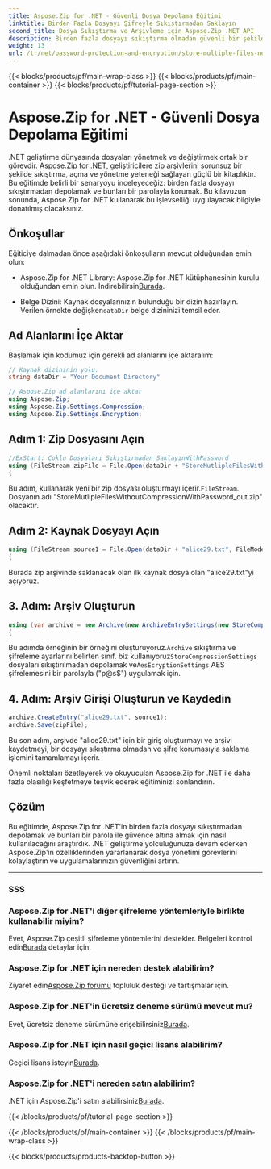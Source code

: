 ```yaml
---
title: Aspose.Zip for .NET - Güvenli Dosya Depolama Eğitimi
linktitle: Birden Fazla Dosyayı Şifreyle Sıkıştırmadan Saklayın
second_title: Dosya Sıkıştırma ve Arşivleme için Aspose.Zip .NET API
description: Birden fazla dosyayı sıkıştırma olmadan güvenli bir şekilde depolamak için Aspose.Zip for .NET'in nasıl kullanılacağını keşfedin. Parola koruması için kolay adımlar. Dosya yönetiminin gücünün kilidini açın!
weight: 13
url: /tr/net/password-protection-and-encryption/store-multiple-files-no-compression-password/
---
```


{{< blocks/products/pf/main-wrap-class >}}
{{< blocks/products/pf/main-container >}}
{{< blocks/products/pf/tutorial-page-section >}}

# Aspose.Zip for .NET - Güvenli Dosya Depolama Eğitimi


.NET geliştirme dünyasında dosyaları yönetmek ve değiştirmek ortak bir görevdir. Aspose.Zip for .NET, geliştiricilere zip arşivlerini sorunsuz bir şekilde sıkıştırma, açma ve yönetme yeteneği sağlayan güçlü bir kitaplıktır. Bu eğitimde belirli bir senaryoyu inceleyeceğiz: birden fazla dosyayı sıkıştırmadan depolamak ve bunları bir parolayla korumak. Bu kılavuzun sonunda, Aspose.Zip for .NET kullanarak bu işlevselliği uygulayacak bilgiyle donatılmış olacaksınız.

## Önkoşullar

Eğiticiye dalmadan önce aşağıdaki önkoşulların mevcut olduğundan emin olun:

-  Aspose.Zip for .NET Library: Aspose.Zip for .NET kütüphanesinin kurulu olduğundan emin olun. İndirebilirsin[Burada](https://releases.aspose.com/zip/net/).

-  Belge Dizini: Kaynak dosyalarınızın bulunduğu bir dizin hazırlayın. Verilen örnekte değişken`dataDir` belge dizininizi temsil eder.

## Ad Alanlarını İçe Aktar

Başlamak için kodumuz için gerekli ad alanlarını içe aktaralım:

```csharp
// Kaynak dizininin yolu.
string dataDir = "Your Document Directory"

// Aspose.Zip ad alanlarını içe aktar
using Aspose.Zip;
using Aspose.Zip.Settings.Compression;
using Aspose.Zip.Settings.Encryption;
```

## Adım 1: Zip Dosyasını Açın

```csharp
//ExStart: Çoklu Dosyaları Sıkıştırmadan SaklayınWithPassword
using (FileStream zipFile = File.Open(dataDir + "StoreMutlipleFilesWithoutCompressionWithPassword_out.zip", FileMode.Create))
{
```

 Bu adım, kullanarak yeni bir zip dosyası oluşturmayı içerir.`FileStream`. Dosyanın adı "StoreMutlipleFilesWithoutCompressionWithPassword_out.zip" olacaktır.

## Adım 2: Kaynak Dosyayı Açın

```csharp
using (FileStream source1 = File.Open(dataDir + "alice29.txt", FileMode.Open, FileAccess.Read))
{
```

Burada zip arşivinde saklanacak olan ilk kaynak dosya olan "alice29.txt"yi açıyoruz.

## 3. Adım: Arşiv Oluşturun

```csharp
using (var archive = new Archive(new ArchiveEntrySettings(new StoreCompressionSettings(), new AesEcryptionSettings("p@s$", EncryptionMethod.AES256))))
{
```

 Bu adımda örneğinin bir örneğini oluşturuyoruz.`Archive` sıkıştırma ve şifreleme ayarlarını belirten sınıf. biz kullanıyoruz`StoreCompressionSettings` dosyaları sıkıştırılmadan depolamak ve`AesEcryptionSettings` AES şifrelemesini bir parolayla ("p@s$") uygulamak için.

## 4. Adım: Arşiv Girişi Oluşturun ve Kaydedin

```csharp
archive.CreateEntry("alice29.txt", source1);
archive.Save(zipFile);
```

Bu son adım, arşivde "alice29.txt" için bir giriş oluşturmayı ve arşivi kaydetmeyi, bir dosyayı sıkıştırma olmadan ve şifre korumasıyla saklama işlemini tamamlamayı içerir.

Önemli noktaları özetleyerek ve okuyucuları Aspose.Zip for .NET ile daha fazla olasılığı keşfetmeye teşvik ederek eğitiminizi sonlandırın.

## Çözüm

Bu eğitimde, Aspose.Zip for .NET'in birden fazla dosyayı sıkıştırmadan depolamak ve bunları bir parola ile güvence altına almak için nasıl kullanılacağını araştırdık. .NET geliştirme yolculuğunuza devam ederken Aspose.Zip'in özelliklerinden yararlanarak dosya yönetimi görevlerini kolaylaştırın ve uygulamalarınızın güvenliğini artırın.

---

### SSS

### Aspose.Zip for .NET'i diğer şifreleme yöntemleriyle birlikte kullanabilir miyim?
 Evet, Aspose.Zip çeşitli şifreleme yöntemlerini destekler. Belgeleri kontrol edin[Burada](https://reference.aspose.com/zip/net/) detaylar için.

### Aspose.Zip for .NET için nereden destek alabilirim?
 Ziyaret edin[Aspose.Zip forumu](https://forum.aspose.com/c/zip/37) topluluk desteği ve tartışmalar için.

### Aspose.Zip for .NET'in ücretsiz deneme sürümü mevcut mu?
 Evet, ücretsiz deneme sürümüne erişebilirsiniz[Burada](https://releases.aspose.com/).

### Aspose.Zip for .NET için nasıl geçici lisans alabilirim?
 Geçici lisans isteyin[Burada](https://purchase.aspose.com/temporary-license/).

### Aspose.Zip for .NET'i nereden satın alabilirim?
 .NET için Aspose.Zip'i satın alabilirsiniz[Burada](https://purchase.aspose.com/buy).

{{< /blocks/products/pf/tutorial-page-section >}}

{{< /blocks/products/pf/main-container >}}
{{< /blocks/products/pf/main-wrap-class >}}

{{< blocks/products/products-backtop-button >}}
